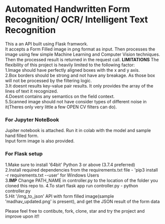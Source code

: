 # Automated Handwritten Form Recognition/ OCR/ Intelligent Text Recognition
This a an API built using Flask framwork.</br>
It accepts a Form Filled image in png format as input. Then processes the image using few simple Machine Learning and Computer Vision techniques. Then the processed result is returned in the request call.
**LIMITATIONS** The flexibility of this project is heavily limited to the following factor:</br>
1.Image should have perfectly aligned boxes with the x and y axis.</br>
2.Box borders should be strong and not have any breakage. As those box will not be processed by the filtering logic.</br>
3.It doesnt results key-value pair results. It only provides the array of the lines of text it recognized.</br>
4.Doesnt contains any semantics on the field context.</br>
5.Scanned image should not have consider types of different noise in it(Theres only very little a few OPEN CV filters can do).</br>

### For Jupyter NoteBook
Jupiter notebook is attached. Run it in colab with the model and sample hand filled form.</br>
Input form image is also provided.</br>

### For Flask setup
1.Make sure to install '64bit' Python 3 or above (3.7.4 preferred)</br>
2.Install required dependencies from the requirements.txt file - 'pip3 install -r requirements.txt --user' for Windows Users</br>
3.**IMP** Change PATH_NAME in controller.py to the location of the folder you cloned this repo to.
4.To start flask app run controller.py - python controller.py</br>
5.Hit '/img_to_json' API with form filled image(sample 'madhav_updated.png' is present), and get the JSON result of the form data</br>

Please feel free to contibute, fork, clone, star and try the project and improve upon it!!</br>
